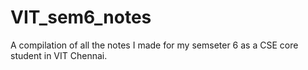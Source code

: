 # VIT_sem6_notes
A compilation of all the notes I made for my semseter 6 as a CSE core student in VIT Chennai.
